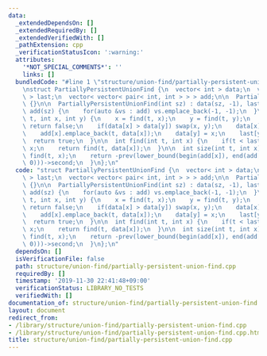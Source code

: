```yaml
---
data:
  _extendedDependsOn: []
  _extendedRequiredBy: []
  _extendedVerifiedWith: []
  _pathExtension: cpp
  _verificationStatusIcon: ':warning:'
  attributes:
    '*NOT_SPECIAL_COMMENTS*': ''
    links: []
  bundledCode: "#line 1 \"structure/union-find/partially-persistent-union-find.cpp\"\
    \nstruct PartiallyPersistentUnionFind {\n  vector< int > data;\n  vector< int\
    \ > last;\n  vector< vector< pair< int, int > > > add;\n\n  PartiallyPersistentUnionFind()\
    \ {}\n\n  PartiallyPersistentUnionFind(int sz) : data(sz, -1), last(sz, 1e9),\
    \ add(sz) {\n    for(auto &vs : add) vs.emplace_back(-1, -1);\n  }\n\n  bool unite(int\
    \ t, int x, int y) {\n    x = find(t, x);\n    y = find(t, y);\n    if(x == y)\
    \ return false;\n    if(data[x] > data[y]) swap(x, y);\n    data[x] += data[y];\n\
    \    add[x].emplace_back(t, data[x]);\n    data[y] = x;\n    last[y] = t;\n  \
    \  return true;\n  }\n\n  int find(int t, int x) {\n    if(t < last[x]) return\
    \ x;\n    return find(t, data[x]);\n  }\n\n  int size(int t, int x) {\n    x =\
    \ find(t, x);\n    return -prev(lower_bound(begin(add[x]), end(add[x]), make_pair(t,\
    \ 0)))->second;\n  }\n};\n"
  code: "struct PartiallyPersistentUnionFind {\n  vector< int > data;\n  vector< int\
    \ > last;\n  vector< vector< pair< int, int > > > add;\n\n  PartiallyPersistentUnionFind()\
    \ {}\n\n  PartiallyPersistentUnionFind(int sz) : data(sz, -1), last(sz, 1e9),\
    \ add(sz) {\n    for(auto &vs : add) vs.emplace_back(-1, -1);\n  }\n\n  bool unite(int\
    \ t, int x, int y) {\n    x = find(t, x);\n    y = find(t, y);\n    if(x == y)\
    \ return false;\n    if(data[x] > data[y]) swap(x, y);\n    data[x] += data[y];\n\
    \    add[x].emplace_back(t, data[x]);\n    data[y] = x;\n    last[y] = t;\n  \
    \  return true;\n  }\n\n  int find(int t, int x) {\n    if(t < last[x]) return\
    \ x;\n    return find(t, data[x]);\n  }\n\n  int size(int t, int x) {\n    x =\
    \ find(t, x);\n    return -prev(lower_bound(begin(add[x]), end(add[x]), make_pair(t,\
    \ 0)))->second;\n  }\n};\n"
  dependsOn: []
  isVerificationFile: false
  path: structure/union-find/partially-persistent-union-find.cpp
  requiredBy: []
  timestamp: '2019-11-30 22:41:48+09:00'
  verificationStatus: LIBRARY_NO_TESTS
  verifiedWith: []
documentation_of: structure/union-find/partially-persistent-union-find.cpp
layout: document
redirect_from:
- /library/structure/union-find/partially-persistent-union-find.cpp
- /library/structure/union-find/partially-persistent-union-find.cpp.html
title: structure/union-find/partially-persistent-union-find.cpp
---
```

